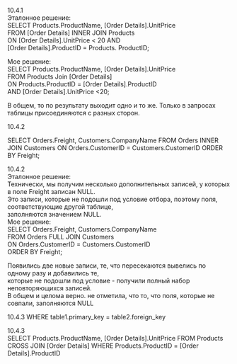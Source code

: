 10.4.1  
Эталонное решение:  
SELECT Products.ProductName, [Order Details].UnitPrice  
FROM [Order Details] INNER JOIN Products  
ON [Order Details].UnitPrice < 20 AND  
   [Order Details].ProductID = Products. ProductID;   

Мое решение:  
SELECT Products.ProductName, [Order Details].UnitPrice  
FROM Products Join [Order Details]  
ON Products.ProductID = [Order Details].ProductID  
AND [Order Details].UnitPrice <20;  

В общем, то по результату выходит одно и то же. 
Только в запросах таблицы присоединяются с разных сторон.  

 
  10.4.2 
   
SELECT Orders.Freight, Customers.CompanyName
FROM Orders INNER JOIN Customers
ON Orders.CustomerID = Customers.CustomerID
ORDER BY Freight; 

10.4.2  
Эталонное решение:  
Технически, мы получим несколько дополнительных записей, у которых в поле Freight записан NULL.  
Это записи, которые не подошли под условие отбора, поэтому поля, соответствующие другой таблице,  
заполняются значением NULL.  
Мое решение:    
SELECT Orders.Freight, Customers.CompanyName  
FROM Orders FULL JOIN Customers  
ON Orders.CustomerID = Customers.CustomerID  
ORDER BY Freight;  
  
Появились две новые записи, те, что пересекаются вывелись по одному разу и добавились те,  
которые не подошли под условие - получили полный набор неповторяющихся записей.  
В общем и целома верно. не отметила, что то, что поля, которые не совпали, заполняются NULL



10.4.3
WHERE table1.primary_key = table2.foreign_key 

10.4.3  
SELECT Products.ProductName, [Order Details].UnitPrice
FROM Products CROSS JOIN [Order Details]
WHERE Products.ProductID = [Order Details].ProductID





